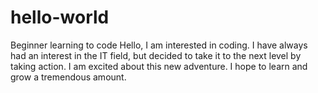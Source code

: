 # hello-world
Beginner learning to code
Hello, I am interested in coding. I have always had an interest in the IT field, but decided to take it to the next level by taking action. I am excited about this new adventure. I hope to learn and grow a tremendous amount.
